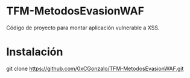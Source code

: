 # TFM-MetodosEvasionWAF

Código de proyecto para montar aplicación vulnerable a XSS.

# Instalación

git clone https://github.com/0xCGonzalo/TFM-MetodosEvasionWAF.git
